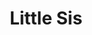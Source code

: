 ---
abv: 6.5%
alt:
availability: Keg
bitterness: 
description: Little Sis packs a potent hop punch with a modest alcohol content. Like her Big Sister this beer is heavily hopped after the boil, resulting in a low perceived bitterness that is full of flavor and aromatics.
gravity: 
hops: 
ibu: 65
img: brsb.jpg
layout: beer
malt: 
modal-id: little-sis
title: Little Sis
on-tap: yup
sourness: 
style: IPA
---